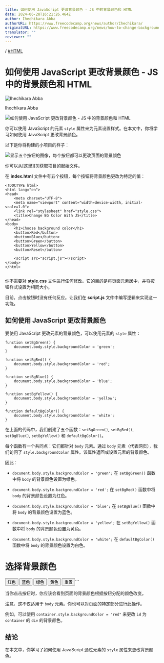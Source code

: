 ```yaml
---
title: 如何使用 JavaScript 更改背景颜色 - JS 中的背景颜色和 HTML
date: 2024-06-28T16:21:26.464Z
author: Ihechikara Abba
authorURL: https://www.freecodecamp.org/news/author/Ihechikara/
originalURL: https://www.freecodecamp.org/news/how-to-change-background-color-with-javascript/
translator: ""
reviewer: ""
---
```


/ [#HTML][1]

<!-- more -->

# 如何使用 JavaScript 更改背景颜色 - JS 中的背景颜色和 HTML

![Ihechikara Abba](https://cdn.hashnode.com/res/hashnode/image/upload/v1709153015297/mkI7rPRBU.jpg)

[Ihechikara Abba][2]

  ![如何使用 JavaScript 更改背景颜色 - JS 中的背景颜色和 HTML](https://cdn.hashnode.com/res/hashnode/image/stock/unsplash/_t-l5FFH8VA/upload/7dac186ffa0ba7f32d72ccf06d1d5baf.jpeg)

你可以使用 JavaScript 的元素 `style` 属性来为元素设置样式。在本文中，你将学习如何使用 JavaScript 更改背景颜色。

以下是你将构建的小项目的样子：

![显示五个按钮的图像，每个按钮都可以更改页面的背景颜色](https://cdn.hashnode.com/res/hashnode/image/upload/v1719585559018/23123259-9540-40c6-8f1f-3f444c154b2c.png)

[1]: https://www.freecodecamp.org/news/tag/html/
[2]: https://www.freecodecamp.org/news/author/Ihechikara/

你可以从[这里][3]获取项目的起始文件。

在 **index.html** 文件中有五个按钮，每个按钮将背景颜色更改为特定的值：

```
<!DOCTYPE html>
<html lang="en">
<head>
    <meta charset="UTF-8">
    <meta name="viewport" content="width=device-width, initial-scale=1.0">
    <link rel="stylesheet" href="style.css">
    <title>Change BG Color With JS</title>
</head>
<body>
    <h1>Choose background color</h1>
    <button>Red</button>
    <button>Blue</button>
    <button>Green</button>
    <button>Yellow</button>
    <button>Reset</button>
​
    <script src="script.js"></script>
</body>
</html>
​
```

你不需要对 **style.css** 文件进行任何修改。它的目的是将页面元素居中，并将按钮样式设置为相同大小。

目前，点击按钮时没有任何反应。让我们在 **script.js** 文件中编写逻辑来实现这一功能。

## 如何使用 JavaScript 更改背景颜色

要使用 JavaScript 更改元素的背景颜色，可以使用元素的 `style` 属性：

```
function setBgGreen() {
    document.body.style.backgroundColor = 'green';
}
​
function setBgRed() {
    document.body.style.backgroundColor = 'red';
}
​
function setBgBlue() {
    document.body.style.backgroundColor = 'blue';
}
​
function setBgYellow() {
    document.body.style.backgroundColor = 'yellow';
}
​
function defaultBgColor() {
    document.body.style.backgroundColor = 'white';
}
```

在上面的代码中，我们创建了五个函数：`setBgGreen()`, `setBgRed()`, `setBgBlue()`, `setBgYellow()` 和 `defaultBgColor()`。

每个函数有一个共同点：它们都针对 `body` 元素。通过 `body` 元素（代表网页），我们访问了 `style.backgroundColor` 属性。该属性返回或设置元素的背景颜色。

因此：

-   `document.body.style.backgroundColor = 'green';` 在 `setBgGreen()` 函数中将 `body` 的背景颜色设置为绿色。
    
-   `document.body.style.backgroundColor = 'red';` 在 `setBgRed()` 函数中将 `body` 的背景颜色设置为红色。
    
-   `document.body.style.backgroundColor = 'blue';` 在 `setBgBlue()` 函数中将 `body` 的背景颜色设置为蓝色。
    
-   `document.body.style.backgroundColor = 'yellow';` 在 `setBgYellow()` 函数中将 `body` 的背景颜色设置为黄色。
    
-   `document.body.style.backgroundColor = 'white';` 在 `defaultBgColor()` 函数中将 `body` 的背景颜色设置为白色。

<!DOCTYPE html>
<html lang="zh">
<head>
    <meta charset="UTF-8">
    <meta name="viewport" content="width=device-width, initial-scale=1.0">
    <link rel="stylesheet" href="style.css">
    <title>使用 JS 更改背景颜色</title>
</head>
<body>
    <h1>选择背景颜色</h1>
    <button onclick="setBgRed()">红色</button>
    <button onclick="setBgBlue()">蓝色</button>
    <button onclick="setBgGreen()">绿色</button>
    <button onclick="setBgYellow()">黄色</button>
    <button onclick="defaultBgColor()">重置</button>
​
    <script src="script.js"></script>
</body>
</html>
```

当你点击按钮时，你应该会看到页面的背景颜色根据按钮分配的颜色改变。

注意，这不仅适用于 `body` 元素。你也可以对页面的特定部分进行此操作。

例如，可以使用 `container.style.backgroundColor = "red"` 来更改 `id` 为 `container` 的 `div` 的背景颜色。

## 结论

在本文中，你学习了如何使用 JavaScript 通过元素的 `style` 属性来更改背景颜色。

